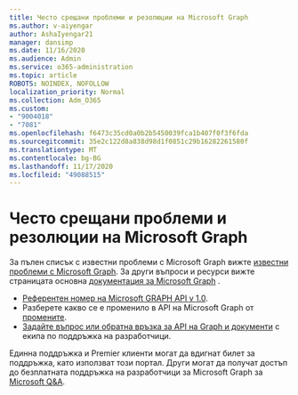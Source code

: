 ```yaml
---
title: Често срещани проблеми и резолюции на Microsoft Graph
ms.author: v-aiyengar
author: AshaIyengar21
manager: dansimp
ms.date: 11/16/2020
ms.audience: Admin
ms.service: o365-administration
ms.topic: article
ROBOTS: NOINDEX, NOFOLLOW
localization_priority: Normal
ms.collection: Adm_O365
ms.custom:
- "9004018"
- "7081"
ms.openlocfilehash: f6473c35cd0a0b2b5450039fca1b407f0f3f6fda
ms.sourcegitcommit: 35e2c122d8a838d98d1f0851c29b16282261580f
ms.translationtype: MT
ms.contentlocale: bg-BG
ms.lasthandoff: 11/17/2020
ms.locfileid: "49088515"
---
```

# <a name="microsoft-graph-common-issues-and-resolutions"></a>Често срещани проблеми и резолюции на Microsoft Graph

За пълен списък с известни проблеми с Microsoft Graph вижте [известни проблеми с Microsoft Graph](https://docs.microsoft.com/graph/known-issues). За други въпроси и ресурси вижте страницата основна [документация за Microsoft Graph](https://docs.microsoft.com/graph/) .

- [Референтен номер на Microsoft GRAPH API v 1.0](https://docs.microsoft.com/graph/api/overview?toc=.%2Fref%2Ftoc.json&view=graph-rest-1.0).
- Разберете какво се е променило в API на Microsoft Graph от [промените](https://docs.microsoft.com/graph/changelog). 
- [Задайте въпрос или обратна връзка за API на Graph и документи](https://aka.ms/GraphDeveloperSupport) с екипа по поддръжка на разработчици.

Единна поддръжка и Premier клиенти могат да вдигнат билет за поддръжка, като използват този портал. Други могат да получат достъп до безплатната поддръжка на разработчици за Microsoft Graph за [Microsoft Q&A](https://aka.ms/AskGraph).
